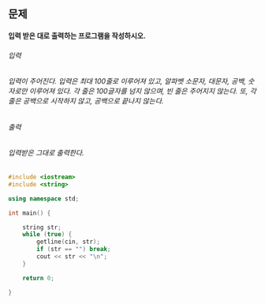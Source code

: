 ## 문제
#### 입력 받은 대로 출력하는 프로그램을 작성하시오.

###### 입력
###### 입력이 주어진다. 입력은 최대 100줄로 이루어져 있고, 알파벳 소문자, 대문자, 공백, 숫자로만 이루어져 있다. 각 줄은 100글자를 넘지 않으며, 빈 줄은 주어지지 않는다. 또, 각 줄은 공백으로 시작하지 않고, 공백으로 끝나지 않는다.

###### 출력
###### 입력받은 그대로 출력한다.

```c++
#include <iostream>
#include <string>

using namespace std;

int main() {

	string str;
	while (true) {
		getline(cin, str);
		if (str == "") break;
		cout << str << "\n";
	}

	return 0;

}
```
